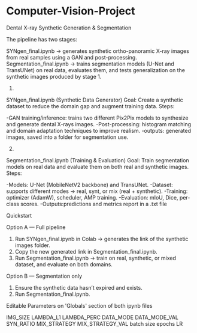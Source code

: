 # Computer-Vision-Project

Dental X-ray Synthetic Generation & Segmentation

The pipeline has two stages:

SYNgen_final.ipynb → generates synthetic ortho-panoramic X-ray images from real samples using a GAN and post-processing.
Segmentation_final.ipynb → trains segmentation models (U-Net and TransUNet) on real data, evaluates them, and tests generalization on the synthetic images produced by stage 1.

1)
SYNgen_final.ipynb (Synthetic Data Generator)
Goal: Create a synthetic dataset to reduce the domain gap and augment training data.
Steps:

-GAN training/inference: trains two different Pix2Pix models to synthesize and generate dental X-rays images.
-Post-processing: histogram matching and domain adaptation techniques to improve realism.
-outputs: generated images, saved into a folder for segmentation use.

2)
Segmentation_final.ipynb (Training & Evaluation)
Goal: Train segmentation models on real data and evaluate them on both real and synthetic images.
Steps:

-Models: U-Net (MobileNetV2 backbone) and TransUNet.
-Dataset: supports different modes → real, synt, or mix (real + synthetic).
-Training: optimizer (AdamW), scheduler, AMP training.
-Evaluation: mIoU, Dice, per-class scores.
-Outputs:predictions and metrics report in a .txt file



Quickstart

Option A — Full pipeline

1. Run SYNgen_final.ipynb in Colab → generates the link of the synthetic images folder.
2. Copy the new generated link in Segmentation_final.ipynb.
3. Run Segmentation_final.ipynb → train on real, synthetic, or mixed dataset, and evaluate on both domains.

Option B — Segmentation only

1. Ensure the synthetic data hasn’t expired and exists.
2. Run Segmentation_final.ipynb.


Editable Parameters on 'Globals' section of both ipynb files

IMG_SIZE
LAMBDA_L1 
LAMBDA_PERC 
DATA_MODE
DATA_MODE_VAL
SYN_RATIO
MIX_STRATEGY
MIX_STRATEGY_VAL
batch size
epochs
LR

